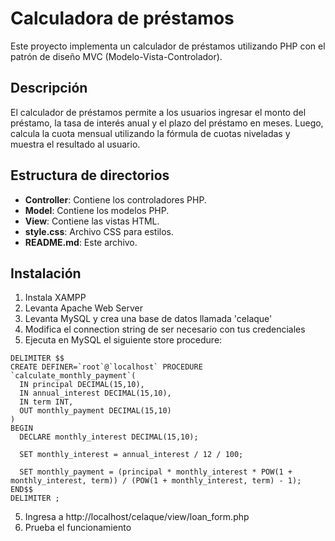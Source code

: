 # Calculadora de préstamos

Este proyecto implementa un calculador de préstamos utilizando PHP con el patrón de diseño MVC (Modelo-Vista-Controlador).

## Descripción

El calculador de préstamos permite a los usuarios ingresar el monto del préstamo, la tasa de interés anual y el plazo del préstamo en meses. Luego, calcula la cuota mensual utilizando la fórmula de cuotas niveladas y muestra el resultado al usuario.

## Estructura de directorios

- **Controller**: Contiene los controladores PHP.
- **Model**: Contiene los modelos PHP.
- **View**: Contiene las vistas HTML.
- **style.css**: Archivo CSS para estilos.
- **README.md**: Este archivo.

## Instalación

1. Instala XAMPP 
2. Levanta Apache Web Server
3. Levanta MySQL y crea una base de datos llamada 'celaque'
4. Modifica el connection string de ser necesario con tus credenciales
5. Ejecuta en MySQL el siguiente store procedure: 
```
DELIMITER $$
CREATE DEFINER=`root`@`localhost` PROCEDURE `calculate_monthly_payment`(
  IN principal DECIMAL(15,10),
  IN annual_interest DECIMAL(15,10),
  IN term INT,
  OUT monthly_payment DECIMAL(15,10)
)
BEGIN
  DECLARE monthly_interest DECIMAL(15,10);

  SET monthly_interest = annual_interest / 12 / 100;

  SET monthly_payment = (principal * monthly_interest * POW(1 + monthly_interest, term)) / (POW(1 + monthly_interest, term) - 1);
END$$
DELIMITER ;
```
5. Ingresa a http://localhost/celaque/view/loan_form.php
6. Prueba el funcionamiento





